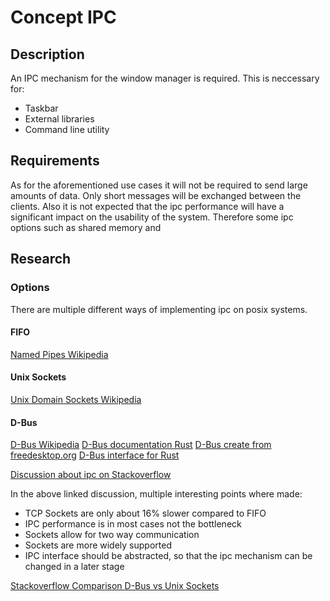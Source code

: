 # Concept IPC

## Description

An IPC mechanism for the window manager is required.
This is neccessary for:

* Taskbar
* External libraries
* Command line utility

## Requirements
As for the aforementioned use cases it will not be required to send large amounts of data. 
Only short messages will be exchanged between the clients. Also it is not expected that the ipc performance will have a significant impact on the usability of the system.
Therefore some ipc options such as shared memory and 

## Research

### Options
There are multiple different ways of implementing ipc on posix systems.

#### FIFO
[Named Pipes Wikipedia](https://en.wikipedia.org/wiki/Named_pipe)

#### Unix Sockets
[Unix Domain Sockets Wikipedia](https://de.wikipedia.org/wiki/Unix_Domain_Socket)

#### D-Bus
[D-Bus Wikipedia](https://en.wikipedia.org/wiki/D-Bus)
[D-Bus documentation Rust](https://docs.rs/dbus/latest/dbus/)
[D-Bus create from freedesktop.org](https://dbus.pages.freedesktop.org/zbus/)
[D-Bus interface for Rust](https://github.com/diwic/dbus-rs)



[Discussion about ipc on Stackoverflow](https://stackoverflow.com/questions/1235958/ipc-performance-named-pipe-vs-socket)

In the above linked discussion, multiple interesting points where made:
* TCP Sockets are only about 16% slower compared to FIFO
* IPC performance is in most cases not the bottleneck
* Sockets allow for two way communication
* Sockets are more widely supported
* IPC interface should be abstracted, so that the ipc mechanism can be changed in a later stage

[Stackoverflow Comparison D-Bus vs Unix Sockets](https://stackoverflow.com/questions/33887063/difference-between-dbus-and-other-interprocess-communications-method)

